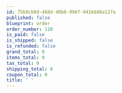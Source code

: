 ```yaml
---
id: 75b8cb0d-468d-40b8-996f-9416d48a127a
published: false
blueprint: order
order_number: 110
is_paid: false
is_shipped: false
is_refunded: false
grand_total: 0
items_total: 0
tax_total: 0
shipping_total: 0
coupon_total: 0
title: ' '
---
```

